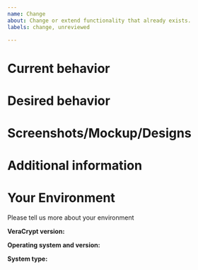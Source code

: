 ```yaml
---
name: Change
about: Change or extend functionality that already exists.
labels: change, unreviewed

---
```


<!-- Please provide a general summary of your change in the title above. -->

# Current behavior
<!-- Describe here how it actually works -->

# Desired behavior
<!-- Describe here the difference from current behavior-->

# Screenshots/Mockup/Designs
<!-- Add additional screenshots, mockups or design proposals -->

# Additional information
<!-- Are there any additional requirements? Further ideas, ... -->

# Your Environment

Please tell us more about your environment

**VeraCrypt version:** <!-- f.e. 1.24-Update7 -->

**Operating system and version:** <!-- f.e. Windows 10 build 19042 -->

**System type:** <!-- f.e. 64-bit -->
